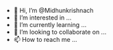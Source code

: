 - 👋 Hi, I’m @Midhunkrishnach
- 👀 I’m interested in ...
- 🌱 I’m currently learning ...
- 💞️ I’m looking to collaborate on ...
- 📫 How to reach me ...

<!---
Midhunkrishnach/Midhunkrishnach is a ✨ special ✨ repository because its `README.md` (this file) appears on your GitHub profile.
You can click the Preview link to take a look at your changes.
--->
